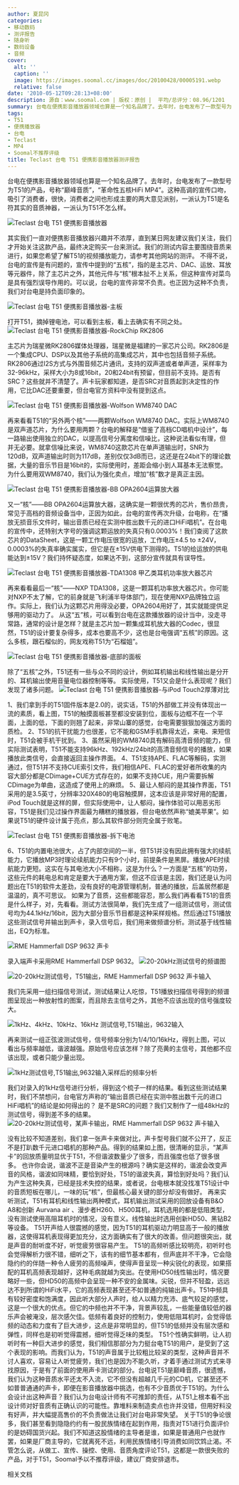 ```yaml
---
author: 夏昆冈
categories:
- 移动数码
- 测评报告
- 随身听
- 数码设备
- 音频
cover:
  alt: ''
  caption: ''
  image: https://images.soomal.cc/images/doc/20100428/00005191.webp
  relative: false
date: '2010-05-12T09:28:13+08:00'
description: 源自：www.soomal.com | 版权：原创 |  平均/总评分：08.96/1201
summary: 台电在便携影音播放器领域也算是一个知名品牌了。去年时，台电发布了一款型号为T51的产品，号称“巅峰音质”，“革命性五核HiFi MP4”。这种高调的宣传口吻，吸引了消费者，很快，消费者之间也形成主要的两大意见派别，一派认为T51是名符其实的音质神器，一派认为T51不怎么样。其实我们一直对便携影音播放器兴趣并不浓厚，直到某日网友建议我们关注，我们才开始关注这款产品，最终决定购买一台来测试……
tags:
- T51
- 便携播放器
- 台电
- Teclast
- MP4
- Soomal不推荐评级
title: Teclast 台电 T51 便携影音播放器测评报告
---
```


台电在便携影音播放器领域也算是一个知名品牌了。去年时，台电发布了一款型号为T51的产品，号称“巅峰音质”，“革命性五核HiFi MP4”。这种高调的宣传口吻，吸引了消费者，很快，消费者之间也形成主要的两大意见派别，一派认为T51是名符其实的音质神器，一派认为T51不怎么样。



![Teclast 台电 T51 便携影音播放器](https://images.soomal.cc/images/doc/20100428/00005191.webp)





其实我们一直对便携影音播放器兴趣并不浓厚，直到某日网友建议我们关注，我们才开始关注这款产品，最终决定购买一台来测试。我们的测试内容主要围绕音质来进行，如果您希望了解T51的视频播放能力，请参考其他网站的测评。
不得不说，台电的宣传是有问题的，宣传中提到的“五核”，指的是主芯片、DAC、运放、耳放等元器件，除了主芯片之外，其他元件与“核”根本扯不上关系，但这种宣传对菜鸟是具有强烈误导作用的。可以说，台电的宣传非常不负责。也正因为这种不负责，我们对台电是持负面印象的。

![Teclast 台电 T51 便携影音播放器-主板](https://images.soomal.cc/images/doc/20100428/00005201.webp)





打开T51，摘掉锂电池，可以看到主板，看上去确实有不同之处。
![Teclast 台电 T51 便携影音播放器-RockChip RK2806](https://images.soomal.cc/images/doc/20100428/00005202.webp)





主芯片为瑞星微RK2806媒体处理器，瑞星微是福建的一家芯片公司。RK2806是一个集成CPU、DSP以及其他子系统的高集成芯片，其中也包括音频子系统。RK2806通过I2S方式与外围音频芯片通讯，支持的双声道或者单声道，采样率为32-96kHz，采样大小为8或16bit，20和24bit有预留，但目前不支持。是否有SRC？这些就并不清楚了。声卡玩家都知道，是否SRC对音质起到决定性的作用，它比DAC还要重要，但台电官方资料中没有提到这点。

![Teclast 台电 T51 便携影音播放器-Wolfson WM8740 DAC](https://images.soomal.cc/images/doc/20100428/00005203.webp)





再来看看T51的“另外两个核”――两颗Wolfson WM8740 
DAC。实际上WM8740是双声道芯片，为什么要用两颗？台电的解释是“借鉴了高档CD唱机中设计”，每一路输出使用独立的DAC，以提高信号分离度和信噪比，这种说法看似有理，但并无必要。就拿信噪比来说，WM8740这款芯片在单声道输出时，SNR为120dB，双声道输出时则为117dB，差别仅仅3dB而已，这还是在24bit下的理论数据，大量的音乐节目是16bit的，实际使用时，差距会缩小到人耳基本无法察觉。为什么要用双WM8740，我们认为强化卖点，增加“核”数才是真正主因。

![Teclast 台电 T51 便携影音播放器-BB OPA2604运算放大器](https://images.soomal.cc/images/doc/20100428/00005204.webp)





又一“核”――BB 
OPA2604运算放大器，这确实是一颗很优秀的芯片，售价昂贵，常见于高档的音频设备当中，正因为如此，台电的宣传再次升级，台电称，在“播放无损音乐文件时，输出音质已经在实测中胜出数千元的进口HiFi唱机”。在台电的宣传中，还特别大字号的强调这颗运放的失真只有0.0003%！我们查阅了这款芯片的DataSheet，这是一颗工作电压很宽的运放，工作电压±4.5 
to 
±24V，0.0003%的失真率确实属实，但它是在±15V供电下测得的。T51的给运放的供电能达到±15V？我们持怀疑态度，如果达不到，这部分宣传就具有误导性。

![Teclast 台电 T51 便携影音播放器-TDA1308 甲乙类耳机功率放大器芯片](https://images.soomal.cc/images/doc/20100428/00005205.webp)





再来看看最后一“核”――NXP 
TDA1308，这是一颗耳机功率放大器芯片。你可能对NXP不太了解，它的前身就是飞利浦半导体部门，现在使用NXP品牌独立运作。实际上，我们认为这颗芯片用得没必要，OPA2604用好了，其实就能提供足够用的驱动力了。
从这“五”核，可以看到台电在这款播放器的设计当中，没走寻常路，通常的设计是怎样？就是主芯片加一颗集成耳机放大器的Codec，很显然，T51的设计要复杂得多，成本也要高不少，这也是台电强调“五核”的原因。这么多核，跟石榴似的，网友戏称T51为“石榴姐”。

![Teclast 台电 T51 便携影音播放器-底部的面板](https://images.soomal.cc/images/doc/20100428/00005194.webp)





除了“五核”之外，T51还有一些与众不同的设计，例如耳机输出和线性输出是分开的、耳机输出使用音量电位器控制等等。
实际使用，T51又会是什么表现呢？我们发现了诸多问题。
![Teclast 台电 T51 便携影音播放器-与iPod Touch2厚薄对比](https://images.soomal.cc/images/doc/20100428/00005193.webp)





1、我们拿到手的T51固件版本是2.0的，说实话，T51的外部做工并没有体现出一流的素质，看上图，T51的触摸面板甚至都没安装到位，面板与边框不在一个平面，上面的低，下面的则翘了起来，非常山寨的感觉，台电需要狠狠加强这方面的质检。
2、T51的抗干扰能力也很差，它不能和GSM手机靠得太近，来电、来短信时，T51会被手机干扰到。
3、虽然采用的WM8740具有解码高清音频的能力，但实际测试表明，T51不能支持96kHz、192kHz/24bit的高清音频信号的播放，如果播放此类信号，会直接返回主操作界面。
4、T51支持APE、FLAC等解码，实测通过，但T51并不支持CUE索引文件，我们相信APE、FLAC的爱好者所收集的内容大部分都是CDimage+CUE方式存在的，如果不支持CUE，用户需要拆解CDimage为单曲，这造成了使用上的麻烦。
5、最让人郁闷的是其操作界面，T51采用的是3.5英寸，分辨率320X480的电容触摸屏，这本应该是非常好用的配置，iPod Touch就是这样的屏，但实际使用中，让人郁闷，操作体验可以用恶劣形容，T51是我们见过操作界面最为糟糕的播放器，但台电依然声称“媲美苹果”。如果说T51的硬件设计属于亮点，那么其软件部分则完全属于败笔。

![Teclast 台电 T51 便携影音播放器-拆下电池](https://images.soomal.cc/images/doc/20100428/00005200.webp)





6、T51的内置电池很大，占了内部空间的一半，但T51并没有因此拥有强大的续航能力，它播放MP3时理论续航能力只有9个小时，前提条件是黑屏。播放APE时续航能力更短。这实在与其电池大小不相称，这是为什么？一方面是“五核”的功劳，这些元件的耗电总和肯定是要大于通用方案，但这不应该是主因，我们还是认为问题出在T51的软件太差劲，没有良好的电源管理机制，普通的播放，后盖居然都是温温的，真不可思议。
如果为了音质，这些都能容忍，那么我们再看看T51的音质是什么样子，对，先看看。测试方法很简单，我们先生成了一组测试信号，测试信号均为44.1kHz/16bit，因为大部分音乐节目都是这种采样规格。然后通过T51播放这些测试信号并输出到声卡，录入信号后，我们用来做频谱分析。测试基于线性输出，EQ为标准。

![RME Hammerfall DSP 9632 声卡](https://images.soomal.cc/images/doc/20090502/00001672.webp)





录入端声卡采用RME Hammerfall DSP 9632。
![20-20kHz测试信号的频谱图](https://images.soomal.cc/images/doc/20100509/00005353.webp)





![20-20kHz测试信号，T51输出，RME Hammerfall DSP 9632 声卡输入](https://images.soomal.cc/images/doc/20100509/00005354.webp)





我们先采用一组扫描信号测试，测试结果让人吃惊，T51播放扫描信号得到的频谱图呈现出一种放射性的图案，而且除去主信号之外，其他不应该出现的信号强度较大。

![1kHz、4kHz、10kHz、16kHz 测试信号,T51输出，9632输入](https://images.soomal.cc/images/doc/20100509/00005355.webp)





再来测试一组正弦波测试信号，信号频率分别为1/4/10/16kHz，得到上图，可以看出与频率越低，谐波越强。原始信号应该怎样？除了亮黄的主信号，其他都不应该出现，或者只能少量出现。

![1kHz测试信号,T51输出,9632输入采样后的频率分析](https://images.soomal.cc/images/doc/20100509/00005358.webp)





我们对录入的1kHz信号进行分析，得到这个梳子一样的结果。看到这些测试结果时，我们不禁想问，台电官方声称的“输出音质已经在实测中胜出数千元的进口HiFi唱机”的结论是如何得出的？
是不是SRC的问题？我们又制作了一组48kHz的测试信号，得到差不多的结果。
![20-20kHz测试信号，某声卡输出，RME Hammerfall DSP 9632 声卡输入](https://images.soomal.cc/images/doc/20100509/00005356.webp)





没有比较不知道差别，我们拿一张声卡来做对比，声卡型号我们就不公开了，反正不是打趴数千元进口唱机的那种产品。得到的结果如上图，很清晰的显示，“某声卡”的回放质量明显优于T51，不但谐波数量少了很多，而且强度也低了很多很多。
也许你会说，谐波不正是音染产生的根源吗？确实是这样的，谐波会改变声音的风格，谐波如同味精，要恰到好处，T51的谐波失真，算恰到好处吗？我们认为产生这种失真，已经是技术失控的结果，或者说，台电根本就没找准T51设计中的音质短板在哪儿，一味的玩“核”，但最核心最关键的部分却没有做好。
再来实听测试，T51有耳机和线性输出两种模式，耳机输出测试采用的回放设备有B&O A8和创新 Aurvana air 
、漫步者H260、H500耳机，耳机选用的都是低阻类型，没有测试使用高阻耳机时的情况，没有意义。线性输出时选用创新HD50、黑钻B2等设备。
T51开声给人很震撼的感觉，因为T51的耳机驱动力明显高于一般的播放器，这使得耳机表现得更加充分，这方面确实有了很大的改善。但问题很突出，就是声音的耐听度不好，听觉疲劳很容易产生。
T51的高频听感比较明亮，初听时也会觉得解析力很不错，细听之下，该有的细节基本都有，但声底并不干净，它会隐隐约约的伴随一种令人疲劳的高频噪声，使得声音呈现一种尖锐化的表现，如果搭配的耳机高频表现越好，这种毛病就越为突出。在使用HD50线性输出时，情况要略好一些，但HD50的高频中会呈现一种不安的金属味。尖锐，但并不轻盈，远远达不到所谓的HiFi水平，它的高频表现甚至还不如普通的纯输出声卡。T51中频具有较好密度和饱满度，因此听大部分人声时，给人以精力充沛、底气较足的感觉，这是一个很大的优点。但它的中频也并不干净，背景声较乱，一些能量值较低的器乐声会被淹没，层次感欠佳。低频有着良好的控制力，使用低阻耳机时，会觉得低频的动态和力度有了巨大进步，这点是非常明显的，但T51的低频并没有层次感和弹性，同样也是初听觉得震撼，细听觉得乏味的类型。
T51个性确实鲜明，让人初听时有一种巨大进步的感觉，我们相信那部分为力挺台电T51的用户，是受到了这个表现的影响。而我们认为，T51的声音属于比较粗比较呆的类型，这种声音并不讨人喜欢，容易让人听觉疲劳，我们也是因为不能久听，才着手通过测试方式来寻找原因，于是有了前面的使用声卡测试的部分。台电说T51是巅峰音质，很遗憾，我们认为这种音质水平还太不入流，它不但没有超越几千元的CD机，它甚至还不如普普通通的声卡，即便在影音播放器中挑选，也有不少音质优于T51的。为什么会设计出这种声音？我们认为台电设计师有不可推卸的责任，从T51上根本看不出设计师对好音质有正确认识的可能性。靠堆料来制造卖点也许并没错，但用好料没有好声，并大幅提高售价的不负责做法让我们对台电非常失望。
关于T51的争论很多，我们甚至看到隐隐约约有一股民族情绪在起到作用，指责对T51进行负面评价的是妨碍国货兴起。我们不知道这股情绪的主导者是谁，如果是普通用户也就作罢，如果是厂商主导的，它就离死不远，利用民族情绪引导消费如同饮鸩止渴。不管怎么说，从做工、宣传、操控、使用、音质角度评论T51，这都是一款很失败的产品，对于T51，Soomal予以不推荐评级，建议厂商安排退市。

相关文档